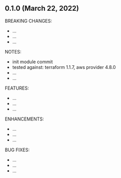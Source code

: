 ## 0.1.0 (March 22, 2022)

BREAKING CHANGES:
* ...
* ...
* ...

NOTES:
* init module commit
* tested against: terraform 1.1.7, aws provider 4.8.0
* ...
* ...

FEATURES:
* ...
* ...
* ...

ENHANCEMENTS:
* ...
* ...
* ...

BUG FIXES:
* ...
* ...
* ...
